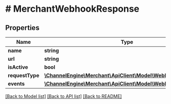 # # MerchantWebhookResponse

## Properties

Name | Type | Description | Notes
------------ | ------------- | ------------- | -------------
**name** | **string** |  | [optional]
**url** | **string** |  | [optional]
**isActive** | **bool** |  | [optional]
**requestType** | [**\ChannelEngine\Merchant\ApiClient\Model\WebhookRequestType**](WebhookRequestType.md) |  | [optional]
**events** | [**\ChannelEngine\Merchant\ApiClient\Model\WebhookEventType[]**](WebhookEventType.md) |  | [optional]

[[Back to Model list]](../../README.md#models) [[Back to API list]](../../README.md#endpoints) [[Back to README]](../../README.md)
